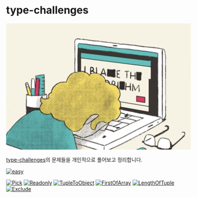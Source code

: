 # type-challenges

![intro](./screenshots/intro.png)

[type-challenges](https://github.com/type-challenges/type-challenges)의 문제들을 개인적으로 풀어보고 정리합니다.

[![easy](https://img.shields.io/badge/EASY-6-green)](./easy/)

<div align=start>

[![Pick](https://img.shields.io/badge/Pick-green)](./easy/Pick/README.md)
[![Readonly](https://img.shields.io/badge/Readonly-green)](./easy/Readonly/README.md)
[![TupleToObject](https://img.shields.io/badge/TupleToObject-green)](./easy/TupleToObject/README.md)
[![FirstOfArray](https://img.shields.io/badge/FirstOfArray-green)](./easy/FirstOfArray/README.md)
[![LengthOfTuple](https://img.shields.io/badge/LengthOfTuple-green)](./easy/LengthOfTuple/README.md)
[![Exclude](https://img.shields.io/badge/Exclude-green)](./easy/Exclude/README.md)

</div>
